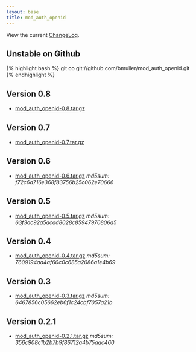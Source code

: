 ```yaml
---
layout: base
title: mod_auth_openid
---
```

View the current [ChangeLog](http://github.com/bmuller/mod_auth_openid/blob/master/ChangeLog).

## Unstable on Github
{% highlight bash %}
git co git://github.com/bmuller/mod_auth_openid.git
{% endhighlight %}

## Version 0.8
 * [mod_auth_openid-0.8.tar.gz](https://github.com/bmuller/mod_auth_openid/releases/download/v0.8/mod_auth_openid-0.8.tar.gz)

## Version 0.7
 * [mod_auth_openid-0.7.tar.gz](https://github.com/downloads/bmuller/mod_auth_openid/mod_auth_openid-0.7.tar.gz)

## Version 0.6 
 * [mod_auth_openid-0.6.tar.gz](http://butterfat.net/releases/mod_auth_openid/mod_auth_openid-0.6.tar.gz) *md5sum: f72c6a716e368f83756b25c062e70666*

## Version 0.5 
 * [mod_auth_openid-0.5.tar.gz](http://butterfat.net/releases/mod_auth_openid/mod_auth_openid-0.5.tar.gz) *md5sum: 63f3ac92a5acad8028c85947970806d5*

## Version 0.4 
 * [mod_auth_openid-0.4.tar.gz](http://butterfat.net/releases/mod_auth_openid/mod_auth_openid-0.4.tar.gz) *md5sum: 7609194aa4af60c0c685a2086a1e4b69*

## Version 0.3 
 * [mod_auth_openid-0.3.tar.gz](http://butterfat.net/releases/mod_auth_openid/mod_auth_openid-0.3.tar.gz) *md5sum: 6467856c05662eb6f1c24cbf7057a21b*

## Version 0.2.1 
 * [mod_auth_openid-0.2.1.tar.gz](http://butterfat.net/releases/mod_auth_openid/mod_auth_openid-0.2.1.tar.gz) *md5sum: 356c908c1b2b7b9f86712a4b75aac460*

